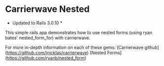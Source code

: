 Carrierwave Nested 
==================

* Updated to Rails 3.0.10 *

This simple rails app demonstrates how to use nested forms (using ryan bates' nested\_form\_for) with carrierwave.

For more in-depth information on each of these gems:
[Carrierwave github] (https://github.com/jnicklas/carrierwave)
[Nested Forms] (https://github.com/ryanb/nested_form)
  
